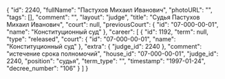 {
    "id": 2240,
    "fullName": "Пастухов Михаил Иванович",
    "photoURL": "",
    "tags": [],
    "comment": "",
    "layout": "judge",
    "title": "Судья Пастухов Михаил Иванович",
    "court": null,
    "previousCourt": {
        "id": "07-000-00-01",
        "name": "Конституционный суд"
    },
    "career": [
        {
            "id": 1192,
            "term": null,
            "type": "released",
            "court": {
                "id": "07-000-00-01",
                "name": "Конституционный суд"
            },
            "extra": {
                "judge_id": 2240
            },
            "comment": "истечение срока полномочий",
            "house_id": "07-000-00-01",
            "judge_id": 2240,
            "position": "судья",
            "term_type": "",
            "timestamp": "1997-01-24",
            "decree_number": "106"
        }
    ]
}